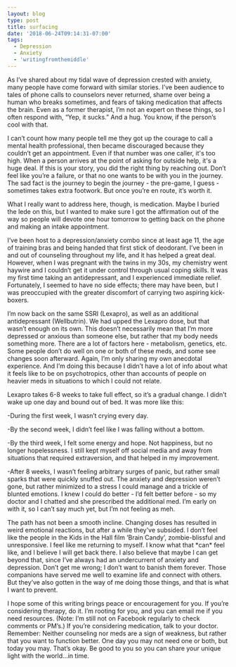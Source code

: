 ```yaml
---
layout: blog
type: post
title: surfacing
date: '2018-06-24T09:14:31-07:00'
tags:
  - Depression
  - Anxiety
  - 'writingfromthemiddle'
---
```

As I’ve shared about my tidal wave of depression crested with anxiety, many people have come forward with similar stories. I’ve been audience to tales of phone calls to counselors never returned, shame over being a human who breaks sometimes, and fears of taking medication that affects the brain. Even as a former therapist, I’m not an expert on these things, so I often respond with, “Yep, it sucks.” And a hug. You know, if the person’s cool with that.

I can’t count how many people tell me they got up the courage to call a mental health professional, then became discouraged because they couldn’t get an appointment. Even if that number was one caller, it's too high. When a person arrives at the point of asking for outside help, it's a huge deal. If this is your story, you did the right thing by reaching out. Don’t feel like you’re a failure, or that no one wants to be with you in the journey. The sad fact is the journey to begin the journey - the pre-game, I guess - sometimes takes extra footwork. But once you’re en route, it’s worth it.

What I really want to address here, though, is medication. Maybe I buried the lede on this, but I wanted to make sure I got the affirmation out of the way so people will devote one hour tomorrow to getting back on the phone and making an intake appointment.

I’ve been host to a depression/anxiety combo since at least age 11, the age of training bras and being handed that first stick of deodorant. I’ve been in and out of counseling throughout my life, and it has helped a great deal. However, when I was pregnant with the twins in my 30s, my chemistry went haywire and I couldn’t get it under control through usual coping skills. It was my first time taking an antidepressant, and I experienced immediate relief. Fortunately, I seemed to have no side effects; there may have been, but I was preoccupied with the greater discomfort of carrying two aspiring kick-boxers.

I’m now back on the same SSRI (Lexapro), as well as an additional antidepressant (Wellbutrin). We had upped the Lexapro dose, but that wasn’t enough on its own. This doesn’t necessarily mean that I’m more depressed or anxious than someone else, but rather that my body needs something more. There are a lot of factors here - metabolism, genetics, etc. Some people don’t do well on one or both of these meds, and some see changes soon afterward. Again, I’m only sharing my own anecdotal experience. And I’m doing this because I didn’t have a lot of info about what it feels like to be on psychotropics, other than accounts of people on heavier meds in situations to which I could not relate.

Lexapro takes 6-8 weeks to take full effect, so it’s a gradual change. I didn’t wake up one day and bound out of bed. It was more like this:

\-During the first week, I wasn’t crying every day.

\-By the second week, I didn’t feel like I was falling without a bottom.

\-By the third week, I felt some energy and hope. Not happiness, but no longer hopelessness. I still kept myself off social media and away from situations that required extraversion, and that helped in my improvement.

\-After 8 weeks, I wasn’t feeling arbitrary surges of panic, but rather small sparks that were quickly snuffed out. The anxiety and depression weren’t gone, but rather minimized to a stress I could manage and a trickle of blunted emotions. I knew I could do better - I’d felt better before - so my doctor and I chatted and she prescribed the additional med. I’m early on with it, so I can’t say much yet, but I’m not feeling as meh.

The path has not been a smooth incline. Changing doses has resulted in weird emotional reactions, but after a while they've subsided. I don’t feel like the people in the Kids in the Hall film ‘Brain Candy’, zombie-blissful and unresponsive. I feel like me returning to myself. I know what that \*can\* feel like, and I believe I will get back there. I also believe that maybe I can get beyond that, since I’ve always had an undercurrent of anxiety and depression. Don’t get me wrong; I don’t want to banish them forever. Those companions have served me well to examine life and connect with others. But they’ve also gotten in the way of me doing those things, and that is what I want to prevent.

I hope some of this writing brings peace or encouragement for you. If you’re considering therapy, do it. I’m rooting for you, and you can email me if you need resources. (Note: I’m still not on Facebook regularly to check comments or PM’s.) If you’re considering medication, talk to your doctor. Remember: Neither counseling nor meds are a sign of weakness, but rather that you want to function better. One day you may not need one or both, but today you may. That’s okay. Be good to you so you can share your unique light with the world…in time.
